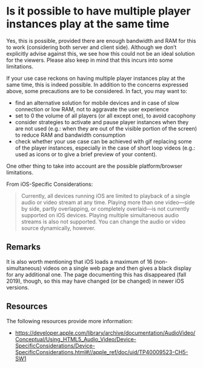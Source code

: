 # Is it possible to have multiple player instances play at the same time

Yes, this is possible, provided there are enough bandwidth and RAM for this to work (considering both server and client side). Although we don’t explicitly advise against this, we see how this could not be an ideal solution for the viewers. Please also keep in mind that this incurs into some limitations.

If your use case reckons on having multiple player instances play at the same time, this is indeed possible. In addition to the concerns expressed above, some precautions are to be considered. In fact, you may want to:

- find an alternative solution for mobile devices and in case of slow connection or low RAM, not to aggravate the user experience
- set to 0 the volume of all players (or all except one), to avoid cacophony
- consider strategies to activate and pause player instances when they are not used (e.g.: when they are out of the visible portion of the screen) to reduce RAM and bandwidth consumption
- check whether your use case can be achieved with gif replacing some of the player instances, especially in the case of short loop videos (e.g.: used as icons or to give a brief preview of your content).

One other thing to take into account are the possible platform/browser limitations.

From iOS-Specific Considerations:

> Currently, all devices running iOS are limited to playback of a single audio or video stream at any time. Playing more than one video—side by side, partly overlapping, or completely overlaid—is not currently supported on iOS devices. Playing multiple simultaneous audio streams is also not supported. You can change the audio or video source dynamically, however.

## Remarks

It is also worth mentioning that iOS loads a maximum of 16 (non-simultaneous) videos on a single web page and then gives a black display for any additional one. The page documenting this has disappeared (fall 2019), though, so this may have changed (or be changed) in newer iOS versions.

## Resources

The following resources provide more information:

- https://developer.apple.com/library/archive/documentation/AudioVideo/Conceptual/Using_HTML5_Audio_Video/Device-SpecificConsiderations/Device-SpecificConsiderations.html#//apple_ref/doc/uid/TP40009523-CH5-SW1
